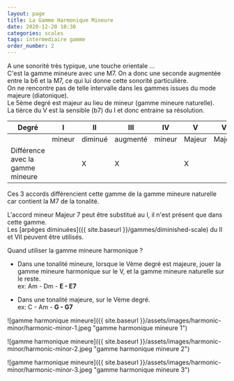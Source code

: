 ```yaml
---
layout: page
title: La Gamme Harmonique Mineure
date: 2020-12-20 10:30
categories: scales
tags: intermediaire gamme
order_number: 2
---
```


A une sonorité très typique, une touche orientale ...  
C'est la gamme mineure avec une M7. On a donc une seconde augmentée entre la b6 et la M7, ce qui lui donne cette sonorité particulière.  
On ne rencontre pas de telle intervalle dans les gammes issues du mode majeure (diatonique).  
Le 5ème degré est majeur au lieu de mineur (gamme mineure naturelle).  
La tièrce du V est la sensible (b7) du I et donc entraine sa résolution.


| Degré                             | I      | II      | III      | IV     | V         | VI     | VII     |
|-----------------------------------|--------|---------|----------|--------|-----------|--------|---------|
|                                   | mineur | diminué | augmenté | mineur | Majeur    | Majeur | diminué |
| Différence avec la gamme mineure  |        | X       | X        |        | X         |        | x       |

Ces 3 accords différencient cette gamme de la gamme mineure naturelle car contient la M7 de la tonalité.

L'accord mineur Majeur 7 peut être substitué au I, il n'est présent que dans cette gamme.  
Les [arpèges diminuées]({{ site.baseurl }}/gammes/diminished-scale) du II et VII peuvent être utilisés.

Quand utiliser la gamme mineure harmonique ?

* Dans une tonalité mineure, lorsque le Vème degré est majeure, jouer la gamme mineure harmonique sur le V, et la gamme mineure naturelle sur le reste.  
ex: Am - Dm - **E - E7**

* Dans une tonalité majeure, sur le Vème degré.  
ex: C - Am - **G - G7**

![gamme harmonique mineure]({{ site.baseurl }}/assets/images/harmonic-minor/harmonic-minor-1.jpeg "gamme harmonique mineure 1")

![gamme harmonique mineure]({{ site.baseurl }}/assets/images/harmonic-minor/harmonic-minor-2.jpeg "gamme harmonique mineure 2")

![gamme harmonique mineure]({{ site.baseurl }}/assets/images/harmonic-minor/harmonic-minor-3.jpeg "gamme harmonique mineure 3")